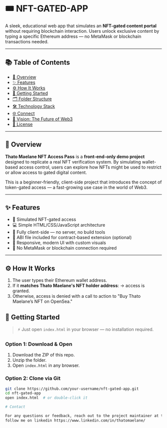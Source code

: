 # 🎟️ NFT-GATED-APP

A sleek, educational web app that simulates an **NFT-gated content portal** without requiring blockchain interaction. Users unlock exclusive content by typing a specific Ethereum address — no MetaMask or blockchain transactions needed.

---

## 📚 Table of Contents

- [🧠 Overview](#-overview)
- [✨ Features](#-features)
- [⚙️ How It Works](#-how-it-works)
- [🚀 Getting Started](#-getting-started)
- [🗂 Folder Structure](#-folder-structure)
- [🛠 Technology Stack](#-technology-stack)
- [🌐 Connect](#-connect)
- [🔮 Vision: The Future of Web3](#-vision-the-future-of-web3)
- [📄 License](#-license)

---

## 🧠 Overview

**Thato Maelane NFT Access Pass** is a **front-end-only demo project** designed to replicate a real NFT verification system. By simulating wallet-based access control, users can explore how NFTs might be used to restrict or allow access to gated digital content.

This is a beginner-friendly, client-side project that introduces the concept of token-gated access — a fast-growing use case in the world of Web3.

---

## ✨ Features

- 🔐 Simulated NFT-gated access
- 💻 Simple HTML/CSS/JavaScript architecture
- 🧪 Fully client-side — no server, no build tools
- 🧾 ABI file included for contract-based extension (optional)
- 🎨 Responsive, modern UI with custom visuals
- 🚫 No MetaMask or blockchain connection required

---

## ⚙️ How It Works

1. The user types their Ethereum wallet address.
2. If it **matches Thato Maelane's NFT holder address**:
→ access is granted.
3. Otherwise, access is denied with a call to action to "Buy Thato Maelane’s NFT on OpenSea."


## 🚀 Getting Started

> ⚡ Just open `index.html` in your browser — no installation required.

### Option 1: Download & Open
1. Download the ZIP of this repo.
2. Unzip the folder.
3. Open `index.html` in any browser.

### Option 2: Clone via Git

```bash
git clone https://github.com/your-username/nft-gated-app.git
cd nft-gated-app
open index.html  # or double-click it

# Contact

For any questions or feedback, reach out to the project maintainer at thato6216@gmail.com .
follow me on linkedin https://www.linkedin.com/in/thatomaelane/


